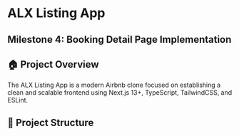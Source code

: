 # ALX Listing App
## Milestone 4: Booking Detail Page Implementation
## 🏠 Project Overview

The ALX Listing App is a modern Airbnb clone focused on establishing a clean and scalable frontend using Next.js 13+, TypeScript, TailwindCSS, and ESLint.

## 🧱 Project Structure

